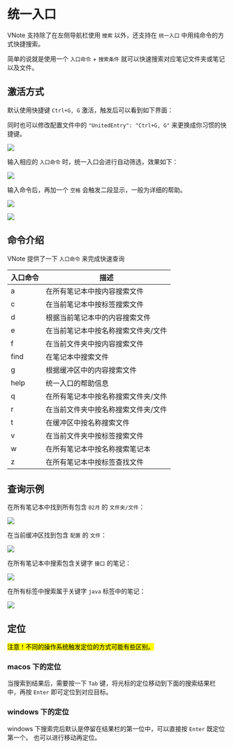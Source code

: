 # 统一入口

VNote 支持除了在左侧导航栏使用 `搜索` 以外，还支持在 `统一入口` 中用纯命令的方式快捷搜索。

简单的说就是使用一个 `入口命令` + `搜索条件` 就可以快速搜索对应笔记文件夹或笔记以及文件。

## 激活方式

默认使用快捷键 `Ctrl+G, G` 激活，触发后可以看到如下界面：

同时也可以修改配置文件中的 `"UnitedEntry": "Ctrl+G, G"` 来更换成你习惯的快捷键。

![](vx_images/324442707523497.png)

输入相应的 `入口命令` 时，统一入口会进行自动筛选，效果如下：

![](vx_images/204635453752275.png)

输入命令后，再加一个 `空格` 会触发二段显示，一般为详细的帮助。

![](vx_images/534244865549873.png)


![](vx_images/509180599826920.png)

## 命令介绍

VNote 提供了一下 `入口命令` 来完成快速查询

| 入口命令 |             描述             | 
| ------ | --------------------------- |
| a       | 在所有笔记本中按内容搜索文件       |
| c       | 在当前笔记本中按标签搜索文件       |
| d       | 根据当前笔记本中的内容搜索文件      |
| e       | 在当前笔记本中按名称搜索文件夹/文件 |
| f       | 在当前文件夹中按内容搜索文件       |
| find    | 在笔记本中搜索文件              |
| g       | 根据缓冲区中的内容搜索文件         |
| help    | 统一入口的帮助信息                 |
| q       | 在所有笔记本中按名称搜索文件夹/文件 |
| r       | 在当前文件夹中按名称搜索文件夹/文件 |
| t       | 在缓冲区中按名称搜索文件          |
| v       | 在当前文件夹中按标签搜索文件       |
| w       | 在所有笔记本中按名称搜索笔记本      |
| z       | 在所有笔记本中按标签查找文件        |


## 查询示例

在所有笔记本中找到所有包含 `02月` 的 `文件夹/文件`：

![](vx_images/99887186357039.png)

在当前缓冲区找到包含 `配置` 的 `文件`：

![](vx_images/473341415115465.png)

在所有笔记本中搜索包含关键字 `接口` 的笔记：

![](vx_images/518862398778095.png)

在所有标签中搜索属于关键字 `java` 标签中的笔记：

![](vx_images/194063416269397.png)


## 定位

<mark>注意！不同的操作系统触发定位的方式可能有些区别。</mark>

### macos 下的定位

当搜索到结果后，需要按一下 `Tab` 键，将光标的定位移动到下面的搜索结果栏中，再按 `Enter` 即可定位到对应目标。

### windows 下的定位

windows 下搜索完后默认是停留在结果栏的第一位中，可以直接按 `Enter` 既定位第一个。 也可以进行移动再定位。
